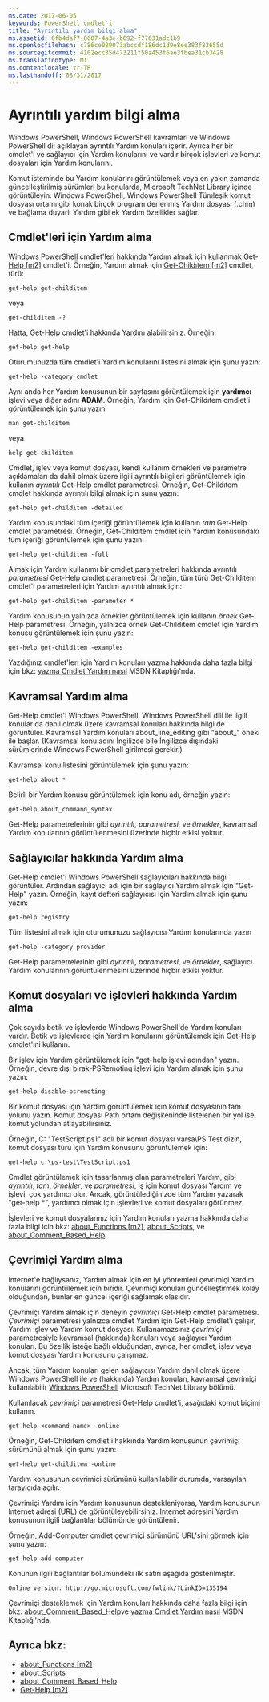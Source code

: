 ```yaml
---
ms.date: 2017-06-05
keywords: PowerShell cmdlet'i
title: "Ayrıntılı yardım bilgi alma"
ms.assetid: 6fb4daf7-8607-4a3e-b692-f77631adc1b9
ms.openlocfilehash: c786ce089073abccdf186dc1d9e8ee383f83655d
ms.sourcegitcommit: 4102ecc35d473211f50a453f6ae3fbea31cb3428
ms.translationtype: MT
ms.contentlocale: tr-TR
ms.lasthandoff: 08/31/2017
---
```

# <a name="getting-detailed-help-information"></a>Ayrıntılı yardım bilgi alma
Windows PowerShell, Windows PowerShell kavramları ve Windows PowerShell dil açıklayan ayrıntılı Yardım konuları içerir. Ayrıca her bir cmdlet'i ve sağlayıcı için Yardım konularını ve vardır birçok işlevleri ve komut dosyaları için Yardım konularını.

Komut isteminde bu Yardım konularını görüntülemek veya en yakın zamanda güncelleştirilmiş sürümleri bu konularda, Microsoft TechNet Library içinde görüntüleyin. Windows PowerShell, Windows PowerShell Tümleşik komut dosyası ortamı gibi konak birçok program derlenmiş Yardım dosyası (.chm) ve bağlama duyarlı Yardım gibi ek Yardım özellikler sağlar.

## <a name="getting-help-for-cmdlets"></a>Cmdlet'leri için Yardım alma
Windows PowerShell cmdlet'leri hakkında Yardım almak için kullanmak [Get-Help [m2]](https://technet.microsoft.com/en-us/library/2d7fe1b4-0025-4580-a911-d81922dd6cd2) cmdlet'i. Örneğin, Yardım almak için [Get-Childıtem [m2]](https://technet.microsoft.com/en-us/library/4b270d63-c995-45b8-b5b4-3f8887efbfcc) cmdlet, türü:

```
get-help get-childitem
```

veya

```
get-childitem -?
```

Hatta, Get-Help cmdlet'i hakkında Yardım alabilirsiniz. Örneğin:

```
get-help get-help
```

Oturumunuzda tüm cmdlet'i Yardım konularını listesini almak için şunu yazın:

```
get-help -category cmdlet
```

Aynı anda her Yardım konusunun bir sayfasını görüntülemek için **yardımcı** işlevi veya diğer adını **ADAM**. Örneğin, Yardım için Get-Childıtem cmdlet'i görüntülemek için şunu yazın

```
man get-childitem
```

veya

```
help get-childitem
```

Cmdlet, işlev veya komut dosyası, kendi kullanım örnekleri ve parametre açıklamaları da dahil olmak üzere ilgili ayrıntılı bilgileri görüntülemek için kullanın *ayrıntılı* Get-Help cmdlet parametresi. Örneğin, Get-Childıtem cmdlet hakkında ayrıntılı bilgi almak için şunu yazın:

```
get-help get-childitem -detailed
```

Yardım konusundaki tüm içeriği görüntülemek için kullanın *tam* Get-Help cmdlet parametresi. Örneğin, Get-Childıtem cmdlet için Yardım konusundaki tüm içeriği görüntülemek için şunu yazın:

```
get-help get-childitem -full
```

Almak için Yardım kullanımı bir cmdlet parametreleri hakkında ayrıntılı *parametresi* Get-Help cmdlet parametresi. Örneğin, tüm türü Get-Childıtem cmdlet'i parametreleri için Yardım ayrıntılı almak için:

```
get-help get-childitem -parameter *
```

Yardım konusunun yalnızca örnekler görüntülemek için kullanın *örnek* Get-Help parametresi. Örneğin, yalnızca örnek Get-Childıtem cmdlet için Yardım konusu görüntülemek için şunu yazın:

```
get-help get-childitem -examples
```

Yazdığınız cmdlet'leri için Yardım konuları yazma hakkında daha fazla bilgi için bkz: [yazma Cmdlet Yardım nasıl](https://go.microsoft.com/fwlink/?LinkID=123415) MSDN Kitaplığı'nda.

## <a name="getting-conceptual-help"></a>Kavramsal Yardım alma
Get-Help cmdlet'i Windows PowerShell, Windows PowerShell dili ile ilgili konular da dahil olmak üzere kavramsal konuları hakkında bilgi de görüntüler. Kavramsal Yardım konuları about_line_editing gibi "about_" öneki ile başlar. (Kavramsal konu adını İngilizce bile İngilizce dışındaki sürümlerinde Windows PowerShell girilmesi gerekir.)

Kavramsal konu listesini görüntülemek için şunu yazın:

```
get-help about_*
```

Belirli bir Yardım konusu görüntülemek için konu adı, örneğin yazın:

```
get-help about_command_syntax
```

Get-Help parametrelerinin gibi *ayrıntılı*, *parametresi*, ve *örnekler*, kavramsal Yardım konularının görüntülenmesini üzerinde hiçbir etkisi yoktur.

## <a name="getting-help-about-providers"></a>Sağlayıcılar hakkında Yardım alma
Get-Help cmdlet'i Windows PowerShell sağlayıcıları hakkında bilgi görüntüler. Ardından sağlayıcı adı için bir sağlayıcı Yardım almak için "Get-Help" yazın. Örneğin, kayıt defteri sağlayıcısı için Yardım almak için şunu yazın:

```
get-help registry
```

Tüm listesini almak için oturumunuzu sağlayıcısı Yardım konularında yazın

```
get-help -category provider
```

Get-Help parametrelerinin gibi *ayrıntılı*, *parametresi*, ve *örnekler*, sağlayıcı Yardım konularının görüntülenmesini üzerinde hiçbir etkisi yoktur.

## <a name="getting-help-about-scripts-and-functions"></a>Komut dosyaları ve işlevleri hakkında Yardım alma
Çok sayıda betik ve işlevlerde Windows PowerShell'de Yardım konuları vardır. Betik ve işlevlerde için Yardım konularını görüntülemek için Get-Help cmdlet'ini kullanın.

Bir işlev için Yardım görüntülemek için "get-help işlevi adından" yazın. Örneğin, devre dışı bırak-PSRemoting işlevi için Yardım almak için şunu yazın:

```
get-help disable-psremoting
```

Bir komut dosyası için Yardım görüntülemek için komut dosyasının tam yolunu yazın. Komut dosyası Path ortam değişkeninde listelenen bir yol ise, komut yolundan atlayabilirsiniz.

Örneğin, C: "TestScript.ps1" adlı bir komut dosyası varsa\\PS Test dizin, komut dosyası türü için Yardım konusunu görüntülemek için:

```
get-help c:\ps-test\TestScript.ps1
```

Cmdlet görüntülemek için tasarlanmış olan parametreleri Yardım, gibi *ayrıntılı*, *tam*, *örnekler*, ve *parametresi*, iş için komut dosyası Yardım ve işlevi, çok yardımcı olur. Ancak, görüntülediğinizde tüm Yardım yazarak "get-help \*", yardımcı olmak için işlevleri ve komut dosyaları görünmez.

İşlevleri ve komut dosyalarınız için Yardım konuları yazma hakkında daha fazla bilgi için bkz: [about_Functions [m2]](https://technet.microsoft.com/en-us/library/61d40692-5300-4de9-a9b5-bae31815e105), [about_Scripts](https://technet.microsoft.com/en-us/library/7dc08334-dcfe-450b-b949-0554855623af), ve [about_Comment_Based_Help](https://technet.microsoft.com/en-us/library/99a81ccc-21a0-49ec-a1b3-9efe2b4c0bbf).

## <a name="getting-help-online"></a>Çevrimiçi Yardım alma
Internet'e bağlıysanız, Yardım almak için en iyi yöntemleri çevrimiçi Yardım konularını görüntülemek için biridir. Çevrimiçi konuları güncelleştirmek kolay olduğundan, bunlar en güncel içeriği sağlamak olasıdır.

Çevrimiçi Yardım almak için deneyin *çevrimiçi* Get-Help cmdlet parametresi. *Çevrimiçi* parametresi yalnızca cmdlet Yardım için Get-Help cmdlet'i çalışır, Yardım işlev ve Yardım komut dosyası. Kullanamazsınız *çevrimiçi* parametresiyle kavramsal (hakkında) konuları veya sağlayıcı Yardım konuları. Bu özellik isteğe bağlı olduğundan, ayrıca, her cmdlet, işlev veya komut dosyası Yardım konusunu çalışmaz.

Ancak, tüm Yardım konuları gelen sağlayıcısı Yardım dahil olmak üzere Windows PowerShell ile ve (hakkında) Yardım konuları, kavramsal çevrimiçi kullanılabilir [Windows PowerShell](http://go.microsoft.com/fwlink/?LinkID=107116) Microsoft TechNet Library bölümü.

Kullanılacak *çevrimiçi* parametresi Get-Help cmdlet'i, aşağıdaki komut biçimi kullanın.

```
get-help <command-name> -online
```

Örneğin, Get-Childıtem cmdlet'i hakkında Yardım konusunun çevrimiçi sürümünü almak için şunu yazın:

```
get-help get-childitem -online
```

Yardım konusunun çevrimiçi sürümünü kullanılabilir durumda, varsayılan tarayıcıda açılır.

Çevrimiçi Yardım için Yardım konusunun destekleniyorsa, Yardım konusunun Internet adresi (URL) de görüntüleyebilirsiniz. Internet adresini Yardım konusunun ilgili bağlantılar bölümünde görüntülenir.

Örneğin, Add-Computer cmdlet çevrimiçi sürümünü URL'sini görmek için şunu yazın:

```
get-help add-computer
```

Konunun ilgili bağlantılar bölümündeki ilk satırı aşağıda gösterilmiştir.

```
Online version: http://go.microsoft.com/fwlink/?LinkID=135194
```

Çevrimiçi desteklemek için Yardım konuları hakkında daha fazla bilgi için bkz: [about_Comment_Based_Help](https://technet.microsoft.com/en-us/library/99a81ccc-21a0-49ec-a1b3-9efe2b4c0bbf)ve [yazma Cmdlet Yardım nasıl](https://go.microsoft.com/fwlink/?LinkID=123415) MSDN Kitaplığı'nda.

## <a name="see-also"></a>Ayrıca bkz:
- [about_Functions [m2]](https://technet.microsoft.com/en-us/library/61d40692-5300-4de9-a9b5-bae31815e105)
- [about_Scripts](https://technet.microsoft.com/en-us/library/7dc08334-dcfe-450b-b949-0554855623af)
- [about_Comment_Based_Help](https://technet.microsoft.com/en-us/library/99a81ccc-21a0-49ec-a1b3-9efe2b4c0bbf)
- [Get-Help [m2]](https://technet.microsoft.com/en-us/library/2d7fe1b4-0025-4580-a911-d81922dd6cd2)

